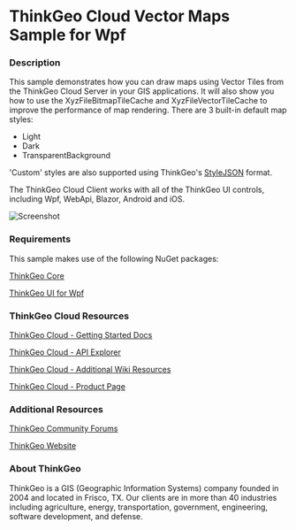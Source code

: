 ﻿# ThinkGeo Cloud Vector Maps Sample for Wpf

### Description

This sample demonstrates how you can draw maps using Vector Tiles from the ThinkGeo Cloud Server in your GIS applications. It will also show you how to use the XyzFileBitmapTileCache and XyzFileVectorTileCache to improve the performance of map rendering. There are 3 built-in default map styles: 
- Light
- Dark
- TransparentBackground

'Custom' styles are also supported using ThinkGeo's [StyleJSON](https://wiki.thinkgeo.com/wiki/thinkgeo_stylejson) format.

The ThinkGeo Cloud Client works with all of the ThinkGeo UI controls, including Wpf, WebApi, Blazor, Android and iOS.

![Screenshot](https://gitlab.com/thinkgeo/public/thinkgeo-cloud-maps/-/raw/master/samples/wpf/ThinkGeoCloudVectorMapsSample/Screenshot.gif)

### Requirements
This sample makes use of the following NuGet packages:

[ThinkGeo Core](https://www.nuget.org/packages/ThinkGeo.Core)

[ThinkGeo UI for Wpf](https://www.nuget.org/packages/ThinkGeo.UI.Wpf)

### ThinkGeo Cloud Resources

[ThinkGeo Cloud - Getting Started Docs](https://docs.thinkgeo.com/products/cloud-maps/v12.0/quickstart/)

[ThinkGeo Cloud - API Explorer](https://cloud.thinkgeo.com/help/index.html)

[ThinkGeo Cloud - Additional Wiki Resources](https://wiki.thinkgeo.com/wiki/thinkgeo_cloud)

[ThinkGeo Cloud - Product Page](https://www.thinkgeo.com/cloud-maps)

### Additional Resources

[ThinkGeo Community Forums](http://community.thinkgeo.com/)

[ThinkGeo Website](https://www.thinkgeo.com/)

### About ThinkGeo
ThinkGeo is a GIS (Geographic Information Systems) company founded in 2004 and located in Frisco, TX. Our clients are in more than 40 industries including agriculture, energy, transportation, government, engineering, software development, and defense.
